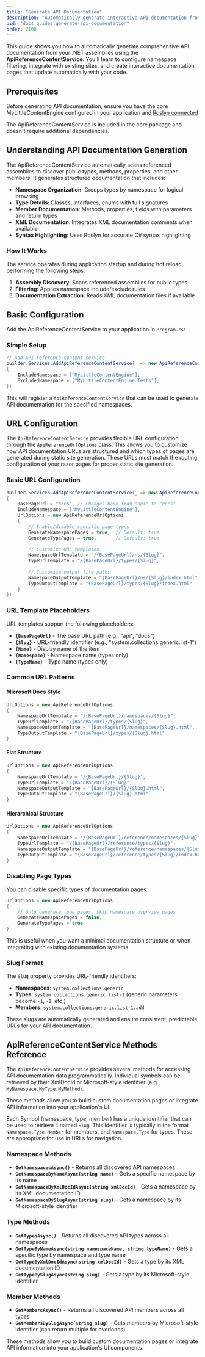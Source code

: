 ```yaml
---
title: "Generate API Documentation"
description: "Automatically generate interactive API documentation from .NET assemblies using ApiReferenceContentService"
uid: "docs.guides.generate-api-documentation"
order: 2100
---
```


This guide shows you how to automatically generate comprehensive API documentation from your .NET assemblies using the
**ApiReferenceContentService**. You'll learn to configure namespace filtering, integrate with existing sites, and create
interactive documentation pages that update automatically with your code.

## Prerequisites

Before generating API documentation, ensure you have the core MyLittleContentEngine configured in your application and [Roslyn connected](../getting-started/connecting-to-roslyn)

The ApiReferenceContentService is included in the core package and doesn't require additional dependencies.

## Understanding API Documentation Generation

The ApiReferenceContentService automatically scans referenced assemblies to discover public types, methods, properties,
and other members. It generates structured documentation that includes:

- **Namespace Organization**: Groups types by namespace for logical browsing
- **Type Details**: Classes, interfaces, enums with full signatures
- **Member Documentation**: Methods, properties, fields with parameters and return types
- **XML Documentation**: Integrates XML documentation comments when available
- **Syntax Highlighting**: Uses Roslyn for accurate C# syntax highlighting

### How It Works

The service operates during application startup and during hot reload, performing the following steps:

1. **Assembly Discovery**: Scans referenced assemblies for public types
2. **Filtering**: Applies namespace include/exclude rules
3. **Documentation Extraction**: Reads XML documentation files if available

## Basic Configuration

Add the ApiReferenceContentService to your application in `Program.cs`:

### Simple Setup

```csharp
// Add API reference content service 
builder.Services.AddApiReferenceContentService(_ => new ApiReferenceContentOptions()
{
    IncludeNamespace = ["MyLittleContentEngine"],
    ExcludedNamespace = ["MyLittleContentEngine.Tests"],
});
```

This will register a `ApiReferenceContentService` that can be used to generate API documentation for the specified
namespaces.

## URL Configuration

The `ApiReferenceContentService` provides flexible URL configuration through the `ApiReferenceUrlOptions` class. This
allows you to customize how API documentation URLs are structured and which types of pages are generated during static
site generation. These URLs must match the routing configuration of your razor pages for proper static site generation.

### Basic URL Configuration

```csharp
builder.Services.AddApiReferenceContentService(_ => new ApiReferenceContentOptions()
{
    BasePageUrl = "docs", // Changes base from "api" to "docs"
    IncludeNamespace = ["MyLittleContentEngine"],
    UrlOptions = new ApiReferenceUrlOptions
    {
        // Enable/disable specific page types
        GenerateNamespacePages = true,  // Default: true
        GenerateTypePages = true,       // Default: true
        
        // Customize URL templates
        NamespaceUrlTemplate = "/{BasePageUrl}/ns/{Slug}",
        TypeUrlTemplate = "/{BasePageUrl}/types/{Slug}",
        
        // Customize output file paths
        NamespaceOutputTemplate = "{BasePageUrl}/ns/{Slug}/index.html",
        TypeOutputTemplate = "{BasePageUrl}/types/{Slug}/index.html"
    }
});
```

### URL Template Placeholders

URL templates support the following placeholders:

- **`{BasePageUrl}`** - The base URL path (e.g., "api", "docs")
- **`{Slug}`** - URL-friendly identifier (e.g., "system.collections.generic.list-1")
- **`{Name}`** - Display name of the item
- **`{Namespace}`** - Namespace name (types only)
- **`{TypeName}`** - Type name (types only)

### Common URL Patterns

#### Microsoft Docs Style

```csharp
UrlOptions = new ApiReferenceUrlOptions
{
    NamespaceUrlTemplate = "/{BasePageUrl}/namespaces/{Slug}",
    TypeUrlTemplate = "/{BasePageUrl}/types/{Slug}",
    NamespaceOutputTemplate = "{BasePageUrl}/namespaces/{Slug}.html",
    TypeOutputTemplate = "{BasePageUrl}/types/{Slug}.html"
}
```

#### Flat Structure

```csharp
UrlOptions = new ApiReferenceUrlOptions
{
    NamespaceUrlTemplate = "/{BasePageUrl}/{Slug}",
    TypeUrlTemplate = "/{BasePageUrl}/{Slug}",
    NamespaceOutputTemplate = "{BasePageUrl}/{Slug}.html",
    TypeOutputTemplate = "{BasePageUrl}/{Slug}.html"
}
```

#### Hierarchical Structure

```csharp
UrlOptions = new ApiReferenceUrlOptions
{
    NamespaceUrlTemplate = "/{BasePageUrl}/reference/namespaces/{Slug}",
    TypeUrlTemplate = "/{BasePageUrl}/reference/types/{Slug}",
    NamespaceOutputTemplate = "{BasePageUrl}/reference/namespaces/{Slug}/index.html",
    TypeOutputTemplate = "{BasePageUrl}/reference/types/{Slug}/index.html"
}
```

### Disabling Page Types

You can disable specific types of documentation pages:

```csharp
UrlOptions = new ApiReferenceUrlOptions
{
    // Only generate type pages, skip namespace overview pages
    GenerateNamespacePages = false,
    GenerateTypePages = true
}
```

This is useful when you want a minimal documentation structure or when integrating with existing documentation systems.

### Slug Format

The `Slug` property provides URL-friendly identifiers:

- **Namespaces**: `system.collections.generic`
- **Types**: `system.collections.generic.list-1` (generic parameters become `-1`, `-2`, etc.)
- **Members**: `system.collections.generic.list-1.add`

These slugs are automatically generated and ensure consistent, predictable URLs for your API documentation.


## ApiReferenceContentService Methods Reference

The `ApiReferenceContentService` provides several methods for accessing API documentation data programmatically.
Individual symbols can be retrieved by their XmlDocId or Microsoft-style identifier (e.g.,
`MyNamespace.MyType.MyMethod`).

These methods allow you to build custom documentation pages or integrate API information into your application's UI.

Each Symbol (namespace, type, member) has a unique identifier that can be used to retrieve it named `Slug`. This
identifier
is typically in the format `Namespace.Type.Member` for members, and `Namespace.Type` for types. These are appropriate
for
use in URLs for navigation.

### Namespace Methods

- **`GetNamespacesAsync()`** - Returns all discovered API namespaces
- **`GetNamespaceByNameAsync(string name)`** - Gets a specific namespace by its name
- **`GetNamespaceByXmlDocIdAsync(string xmlDocId)`** - Gets a namespace by its XML documentation ID
- **`GetNamespaceBySlugAsync(string slug)`** - Gets a namespace by its Microsoft-style
  identifier

### Type Methods

- **`GetTypesAsync()`** - Returns all discovered API types across all namespaces
- **`GetTypeByNameAsync(string namespaceName, string typeName)`** - Gets a specific type by namespace and type name
- **`GetTypeByXmlDocIdAsync(string xmlDocId)`** - Gets a type by its XML documentation ID
- **`GetTypeBySlugAsync(string slug)`** - Gets a type by its Microsoft-style identifier

### Member Methods

- **`GetMembersAsync()`** - Returns all discovered API members across all types
- **`GetMembersBySlugAsync(string slug)`** - Gets members by Microsoft-style identifier (can
  return multiple for overloads)

These methods allow you to build custom documentation pages or integrate API information into your application's UI
components.
